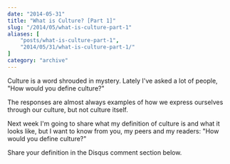 ```yaml
---
date: "2014-05-31"
title: "What is Culture? [Part 1]"
slug: "/2014/05/what-is-culture-part-1"
aliases: [
    "posts/what-is-culture-part-1",
    "2014/05/31/what-is-culture-part-1/"
]
category: "archive"
---
```


Culture is a word shrouded in mystery. Lately I've asked a lot of people, "How would you define culture?"

The responses are almost always examples of how we express ourselves through our culture, but not culture itself.

Next week I'm going to share what my definition of culture is and what it looks like, but I want to know from you, my peers and my readers: "How would you define culture?"

Share your definition in the Disqus comment section below.
